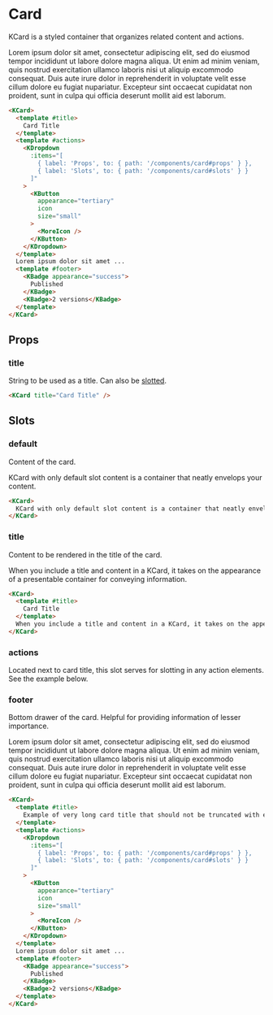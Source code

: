 # Card

KCard is a styled container that organizes related content and actions.

<KCard>
  <template #title>
    Card Title
  </template>
  <template #actions>
    <KDropdown
      :items="[
        { label: 'Props', to: { path: '/components/card#props' } },
        { label: 'Slots', to: { path: '/components/card#slots' } }
      ]"
    >
      <KButton
        appearance="tertiary"
        class="icon-button"
        size="small"
      >
        <MoreIcon />
      </KButton>
    </KDropdown>
  </template>
  Lorem ipsum dolor sit amet, consectetur adipiscing elit, sed do eiusmod tempor incididunt ut labore dolore magna aliqua. Ut enim ad minim veniam, quis nostrud exercitation ullamco laboris nisi ut aliquip excommodo consequat. Duis aute irure dolor in reprehenderit in voluptate velit esse cillum dolore eu fugiat nupariatur. Excepteur sint occaecat cupidatat non proident, sunt in culpa qui officia deserunt mollit aid est laborum.
  <template #footer>
    <KBadge appearance="success">
      Published
    </KBadge>
    <KBadge>2 versions</KBadge>
  </template>
</KCard>

```html
<KCard>
  <template #title>
    Card Title
  </template>
  <template #actions>
    <KDropdown
      :items="[
        { label: 'Props', to: { path: '/components/card#props' } },
        { label: 'Slots', to: { path: '/components/card#slots' } }
      ]"
    >
      <KButton
        appearance="tertiary"
        icon
        size="small"
      >
        <MoreIcon />
      </KButton>
    </KDropdown>
  </template>
  Lorem ipsum dolor sit amet ...
  <template #footer>
    <KBadge appearance="success">
      Published
    </KBadge>
    <KBadge>2 versions</KBadge>
  </template>
</KCard>
```

## Props

### title

String to be used as a title. Can also be [slotted](#slots).

<KCard title="Card Title" />

```html
<KCard title="Card Title" />
```

## Slots

### default

Content of the card.

<KCard>
  KCard with only default slot content is a container that neatly envelops your content.
</KCard>

```html
<KCard>
  KCard with only default slot content is a container that neatly envelops your content.
</KCard>
```

### title

Content to be rendered in the title of the card.

<KCard>
  <template #title>
    Card Title
  </template>
  When you include a title and content in a KCard, it takes on the appearance of a presentable container for conveying information.
</KCard>

```html
<KCard>
  <template #title>
    Card Title
  </template>
  When you include a title and content in a KCard, it takes on the appearance of a presentable container for conveying information.
</KCard>
```

### actions

Located next to card title, this slot serves for slotting in any action elements. See the example below.

### footer

Bottom drawer of the card. Helpful for providing information of lesser importance.

<KCard>
  <template #title>
    Example of very long card title that should not be truncated with ellipsis and should wrap to the next line even if it is too long
  </template>
  <template #actions>
    <KDropdown
      :items="[
        { label: 'Props', to: { path: '/components/card#props' } },
        { label: 'Slots', to: { path: '/components/card#slots' } }
      ]"
    >
      <KButton
        appearance="tertiary"
        class="icon-button"
        size="small"
      >
        <MoreIcon />
      </KButton>
    </KDropdown>
  </template>
  Lorem ipsum dolor sit amet, consectetur adipiscing elit, sed do eiusmod tempor incididunt ut labore dolore magna aliqua. Ut enim ad minim veniam, quis nostrud exercitation ullamco laboris nisi ut aliquip excommodo consequat. Duis aute irure dolor in reprehenderit in voluptate velit esse cillum dolore eu fugiat nupariatur. Excepteur sint occaecat cupidatat non proident, sunt in culpa qui officia deserunt mollit aid est laborum.
  <template #footer>
    <KBadge appearance="success">
      Published
    </KBadge>
    <KBadge>2 versions</KBadge>
  </template>
</KCard>

```html
<KCard>
  <template #title>
    Example of very long card title that should not be truncated with ellipsis and should wrap to the next line even if it is too long
  </template>
  <template #actions>
    <KDropdown
      :items="[
        { label: 'Props', to: { path: '/components/card#props' } },
        { label: 'Slots', to: { path: '/components/card#slots' } }
      ]"
    >
      <KButton
        appearance="tertiary"
        icon
        size="small"
      >
        <MoreIcon />
      </KButton>
    </KDropdown>
  </template>
  Lorem ipsum dolor sit amet ...
  <template #footer>
    <KBadge appearance="success">
      Published
    </KBadge>
    <KBadge>2 versions</KBadge>
  </template>
</KCard>
```

<script setup lang="ts">
import { MoreIcon } from '@kong/icons'
</script>